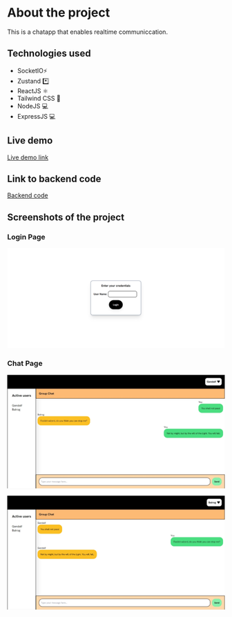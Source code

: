 # About the project
This is a chatapp that enables realtime communiccation.

## Technologies used

- SocketIO⚡️
- Zustand *️⃣
- ReactJS ⚛️
- Tailwind CSS 🎨
- NodeJS 💻
- ExpressJS 💻


## Live demo

[Live demo link](https://realtime-chatapp-frontend.netlify.app/)

## Link to backend code

[Backend code](https://github.com/Pradikshan/chatapp-backend)

## Screenshots of the project

### Login Page

![loginpage](./public/images/screenshots/login-page.png)

### Chat Page

![chatpage-01](./public/images/screenshots/chatpage-01.jpeg)

![chatpage-02](./public/images/screenshots/chatpage-02.jpeg)
